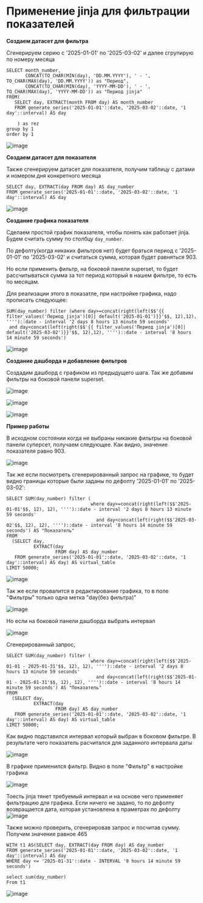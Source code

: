 # Применение jinja для фильтрации показателей

**Создаем датасет для фильтра**

Сгенерируем серию с '2025-01-01' по '2025-03-02' и далее сгрупирую по номеру месяца

```
SELECT month_number, 
       CONCAT(TO_CHAR(MIN(day), 'DD.MM.YYYY'), ' - ', TO_CHAR(MAX(day), 'DD.MM.YYYY')) as "Период", 
       CONCAT(TO_CHAR(MIN(day), 'YYYY-MM-DD'), ' - ', TO_CHAR(MAX(day), 'YYYY-MM-DD')) as "Период jinja" 
FROM(
   SELECT day, EXTRACT(month FROM day) AS month_number
   FROM generate_series('2025-01-01'::date, '2025-03-02'::date, '1 day'::interval) AS day   
      
    ) as rez
group by 1
order by 1
```

![image](https://github.com/user-attachments/assets/72f772d0-4685-4dcd-a4f4-d0424e3a30d7)

**Создаем датасет для показателя**

Также сгенерируем датасет для показателя, получим таблицу с датами и номером дня конкретного месяца

```
SELECT day, EXTRACT(day FROM day) AS day_number
FROM generate_series('2025-01-01'::date, '2025-03-02'::date, '1 day'::interval) AS day
```

![image](https://github.com/user-attachments/assets/91a43a21-7b1e-4fe7-8c24-1ba88db372cb)

**Создание графика показателя**

Сделаем простой график показателя, чтобы понять как работает jinja. Будем считать сумму по столбцу ```day_number```.

По дефолту(когда никаких фильтров нет) будет браться период с '2025-01-01' по '2025-03-02' и считаться сумма, которая будет равняться 903.

Но если применить фильтр, на боковой панели superset, то будет рассчитываться сумма за тот период который в нашем фильтре, то есть по месяцам.

Для реализации этого в показатле, при настройке графика, надо прописать следующее:

```
SUM(day_number) filter (where day>=concat(right(left($$'{{ filter_values('Период jinja')[0]| default('2025-01-01')}}'$$, 12),12), '''')::date - interval '2 days 8 hours 13 minute 59 seconds'
 and day<concat(left(right($$'{{ filter_values('Период jinja')[0]| default('2025-03-02')}}'$$, 12),12), '''')::date - interval '8 hours 14 minute 59 seconds')
```

![image](https://github.com/user-attachments/assets/1905d010-7792-46f3-965a-7d0fe88048ea)

**Создание дашборда и добавление фильтров**

Создадим дашборд с графиком из предыдущего шага. Так же добавим фильтры на боковой панели superset.

![image](https://github.com/user-attachments/assets/39c8d3dc-d60c-413c-bf71-c0be66343785)

![image](https://github.com/user-attachments/assets/8abea7b8-4bc6-494f-b4cf-596a19f2a60c)

![image](https://github.com/user-attachments/assets/888aa505-02df-4f4a-8f48-c88096ca8f3e)

**Пример работы**

В исходном состоянии когда не выбраны никакие фильтры на боковой панели суперсет, получаем следующее. Как видно, значение показателя равно 903.

![image](https://github.com/user-attachments/assets/badde948-25e3-4f4e-8a14-6d57482abe55)

Так же если посмотреть сгенерированный запрос на графике, то будет видно границы которые были заданы по дефолту '2025-01-01' по '2025-03-02':

```
SELECT SUM(day_number) filter (
                               where day>=concat(right(left($$'2025-01-01'$$, 12), 12), '''')::date - interval '2 days 8 hours 13 minute 59 seconds'
                                 and day<concat(left(right($$'2025-03-02'$$, 12), 12), '''')::date - interval '8 hours 14 minute 59 seconds') AS "Показатель"
FROM
  (SELECT day,
          EXTRACT(day
                  FROM day) AS day_number
   FROM generate_series('2025-01-01'::date, '2025-03-02'::date, '1 day'::interval) AS day) AS virtual_table
LIMIT 50000;
```

![image](https://github.com/user-attachments/assets/5a26613e-8c5f-4ef2-96c3-711dd34a54df)

Так же если провалится в редактирование графика, то в поле "Фильтры" только одна метка "day(без фильтра)"

![image](https://github.com/user-attachments/assets/fba45545-dbbb-42f2-9830-b7f43a0b1fd4)

Но если на боковой панели дашборда выбрать интервал

![image](https://github.com/user-attachments/assets/7c31b3f2-5472-4c19-b755-5bbf91e6eee2)

Сгенерированный запрос, 
```
SELECT SUM(day_number) filter (
                               where day>=concat(right(left($$'2025-01-01 - 2025-01-31'$$, 12), 12), '''')::date - interval '2 days 8 hours 13 minute 59 seconds'
                                 and day<concat(left(right($$'2025-01-01 - 2025-01-31'$$, 12), 12), '''')::date - interval '8 hours 14 minute 59 seconds') AS "Показатель"
FROM
  (SELECT day,
          EXTRACT(day
                  FROM day) AS day_number
   FROM generate_series('2025-01-01'::date, '2025-03-02'::date, '1 day'::interval) AS day) AS virtual_table
LIMIT 50000;
```

Как видно подставился интервал который выбран в боковом фильтре. В результате чего показатель расчитался для заданного интервала даты

![image](https://github.com/user-attachments/assets/b94c337f-69ee-4c30-95f1-5575d9bb13ba)

В графике применился фильтр. Видно в поле "Фильтр" в настройке графика

![image](https://github.com/user-attachments/assets/cc612f65-ba60-4f8c-90f1-8fd4bb300c1b)

Тоесть jinja тянет требуемый интервал и на основе чего применяет фильтрацию для графика. Если ничего не задано, то по дефолту возвращается дата, которая установлена в праметрах по дефолту
![image](https://github.com/user-attachments/assets/408b6d5d-f9f1-4da9-aeac-9813af9a4887)

Также можно проверить, сгенерировав запрос и посчитав сумму. Получим значение равное 465

```
WITH t1 AS(SELECT day, EXTRACT(day FROM day) AS day_number
FROM generate_series('2025-01-01'::date, '2025-03-02'::date, '1 day'::interval) AS day   
WHERE day <= '2025-01-31'::date - INTERVAL '8 hours 14 minute 59 seconds')

select sum(day_number)
From t1
```

![image](https://github.com/user-attachments/assets/77d9a306-b6be-4956-9e4e-f7d60e1a5a59)













